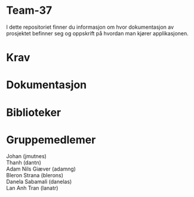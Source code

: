 # Team-37
I dette repositoriet finner du informasjon om hvor dokumentasjon av prosjektet befinner seg og oppskrift på hvordan man kjører applikasjonen. 

# Krav 


# Dokumentasjon 



# Biblioteker 


# Gruppemedlemer 
Johan (jmutnes) \
Thanh (dantn) \
Adam Nils Giæver (adamng) \
Bleron Strana (blerons) \
Danela Sabamali (danelas) \
Lan Anh Tran (lanatr)

